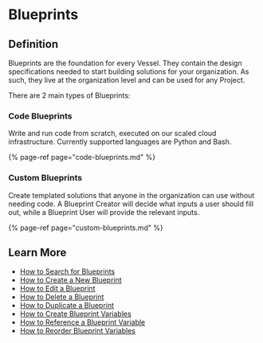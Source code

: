 # Blueprints

## Definition

Blueprints are the foundation for every Vessel. They contain the design specifications needed to start building solutions for your organization. As such, they live at the organization level and can be used for any Project.

There are 2 main types of Blueprints:

### **Code Blueprints**

Write and run code from scratch, executed on our scaled cloud infrastructure. Currently supported languages are Python and Bash.

{% page-ref page="code-blueprints.md" %}

### **Custom Blueprints**

Create templated solutions that anyone in the organization can use without needing code. A Blueprint Creator will decide what inputs a user should fill out, while a Blueprint User will provide the relevant inputs.

{% page-ref page="custom-blueprints.md" %}

## Learn More

* [How to Search for Blueprints](../../how-tos/blueprints/how-to-search-for-blueprints.md)
* [How to Create a New Blueprint](../../how-tos/blueprints/how-to-create-a-new-blueprint.md)
* [How to Edit a Blueprint](../../how-tos/blueprints/how-to-edit-a-blueprint.md)
* [How to Delete a Blueprint](../../how-tos/blueprints/how-to-delete-a-blueprint.md)
* [How to Duplicate a Blueprint](../../how-tos/blueprints/how-to-duplicate-a-blueprint.md)
* [How to Create Blueprint Variables](../../how-tos/blueprints/how-to-create-blueprint-variables.md)
* [How to Reference a Blueprint Variable](../../how-tos/blueprints/how-to-reference-a-blueprint-variable.md)
* [How to Reorder Blueprint Variables](../../how-tos/blueprints/how-to-reorder-blueprint-variables.md)

